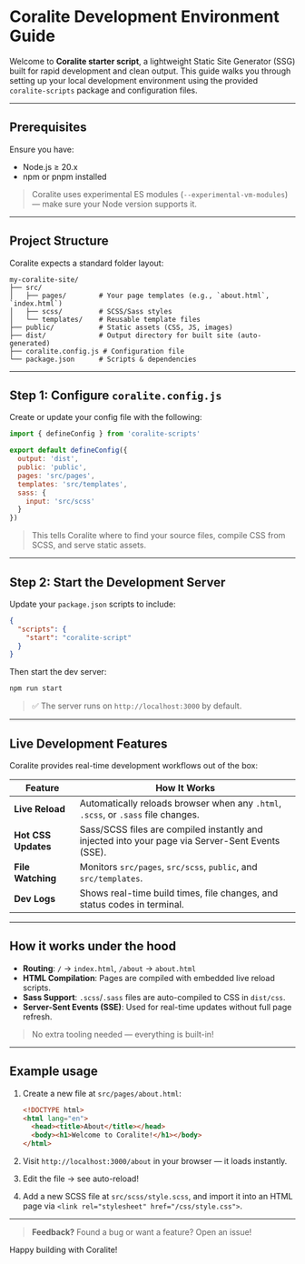 # Coralite Development Environment Guide

Welcome to **Coralite starter script**, a lightweight Static Site Generator (SSG) built for rapid development and clean output. This guide walks you through setting up your local development environment using the provided `coralite-scripts` package and configuration files.

---

## Prerequisites

Ensure you have:
- Node.js ≥ 20.x
- npm or pnpm installed

> Coralite uses experimental ES modules (`--experimental-vm-modules`) — make sure your Node version supports it.

---

## Project Structure

Coralite expects a standard folder layout:

```
my-coralite-site/
├── src/
│   ├── pages/        # Your page templates (e.g., `about.html`, `index.html`)
│   ├── scss/         # SCSS/Sass styles
│   └── templates/    # Reusable template files
├── public/           # Static assets (CSS, JS, images)
├── dist/             # Output directory for built site (auto-generated)
├── coralite.config.js # Configuration file
└── package.json      # Scripts & dependencies
```

---

## Step 1: Configure `coralite.config.js`

Create or update your config file with the following:

```js
import { defineConfig } from 'coralite-scripts'

export default defineConfig({
  output: 'dist',
  public: 'public',
  pages: 'src/pages',
  templates: 'src/templates',
  sass: {
    input: 'src/scss'
  }
})
```

> This tells Coralite where to find your source files, compile CSS from SCSS, and serve static assets.

---

## Step 2: Start the Development Server

Update your `package.json` scripts to include:

```json package.json
{
  "scripts": {
    "start": "coralite-script"
  }
}
```

Then start the dev server:

```bash
npm run start
```

> ✅ The server runs on `http://localhost:3000` by default.

---

## Live Development Features

Coralite provides real-time development workflows out of the box:

| Feature | How It Works |
|-------|-------------|
| **Live Reload** | Automatically reloads browser when any `.html`, `.scss`, or `.sass` file changes. |
| **Hot CSS Updates** | Sass/SCSS files are compiled instantly and injected into your page via Server-Sent Events (SSE). |
| **File Watching** | Monitors `src/pages`, `src/scss`, `public`, and `src/templates`. |
| **Dev Logs** | Shows real-time build times, file changes, and status codes in terminal. |

---

## How it works under the hood

- **Routing**: `/` → `index.html`, `/about` → `about.html`
- **HTML Compilation**: Pages are compiled with embedded live reload scripts.
- **Sass Support**: `.scss`/`.sass` files are auto-compiled to CSS in `dist/css`.
- **Server-Sent Events (SSE)**: Used for real-time updates without full page refresh.

> No extra tooling needed — everything is built-in!

---

## Example usage

1. Create a new file at `src/pages/about.html`:
   ```html
   <!DOCTYPE html>
   <html lang="en">
     <head><title>About</title></head>
     <body><h1>Welcome to Coralite!</h1></body>
   </html>
   ```

2. Visit `http://localhost:3000/about` in your browser — it loads instantly.

3. Edit the file → see auto-reload!

4. Add a new SCSS file at `src/scss/style.scss`, and import it into an HTML page via `<link rel="stylesheet" href="/css/style.css">`.

---

> **Feedback?** Found a bug or want a feature? Open an issue!

Happy building with Coralite!